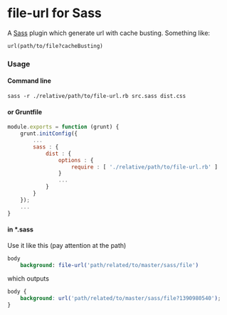 # file-url for Sass

A [Sass](https://github.com/nex3/sass) plugin which generate url with cache busting.
Something like:
```
url(path/to/file?cacheBusting)
```

### Usage

#### Command line
```shell
sass -r ./relative/path/to/file-url.rb src.sass dist.css
```

#### or Gruntfile
```javascript
module.exports = function (grunt) {
    grunt.initConfig({
        ...
        sass : {
            dist : {
                options : {
                    require : [ './relative/path/to/file-url.rb' ]
                }
                ...
            }
        }
    });
    ...
}
```

#### in *.sass
Use it like this (pay attention at the path)
```sass
body
    background: file-url('path/related/to/master/sass/file')
```
which outputs
```css
body {
    background: url('path/related/to/master/sass/file?1390980540');
}
```
